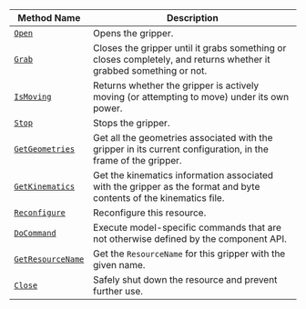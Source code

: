 <!-- prettier-ignore -->
| Method Name | Description |
| ----------- | ----------- |
| [`Open`](/dev/reference/apis/components/gripper/#open) | Opens the gripper. |
| [`Grab`](/dev/reference/apis/components/gripper/#grab) | Closes the gripper until it grabs something or closes completely, and returns whether it grabbed something or not. |
| [`IsMoving`](/dev/reference/apis/components/gripper/#ismoving) | Returns whether the gripper is actively moving (or attempting to move) under its own power. |
| [`Stop`](/dev/reference/apis/components/gripper/#stop) | Stops the gripper. |
| [`GetGeometries`](/dev/reference/apis/components/gripper/#getgeometries) | Get all the geometries associated with the gripper in its current configuration, in the frame of the gripper. |
| [`GetKinematics`](/dev/reference/apis/components/gripper/#getkinematics) | Get the kinematics information associated with the gripper as the format and byte contents of the kinematics file. |
| [`Reconfigure`](/dev/reference/apis/components/gripper/#reconfigure) | Reconfigure this resource. |
| [`DoCommand`](/dev/reference/apis/components/gripper/#docommand) | Execute model-specific commands that are not otherwise defined by the component API. |
| [`GetResourceName`](/dev/reference/apis/components/gripper/#getresourcename) | Get the `ResourceName` for this gripper with the given name. |
| [`Close`](/dev/reference/apis/components/gripper/#close) | Safely shut down the resource and prevent further use. |
